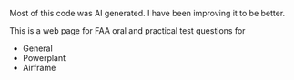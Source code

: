 Most of this code was AI generated. I have been improving it to be better. 

This is a web page for FAA oral and practical test questions for 
 * General
 * Powerplant
 * Airframe
 
